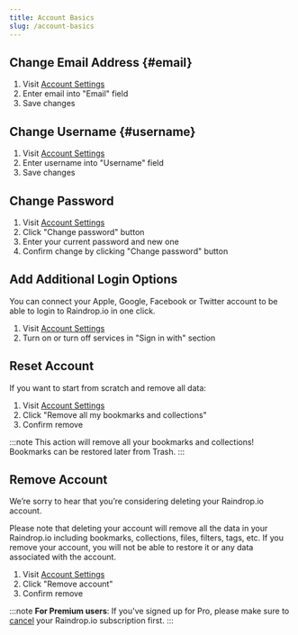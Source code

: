```yaml
---
title: Account Basics
slug: /account-basics
---
```


## Change Email Address {#email}

1. Visit [Account Settings](https://app.raindrop.io/settings/account)
2. Enter email into "Email" field
3. Save changes

## Change Username {#username}

1. Visit [Account Settings](https://app.raindrop.io/settings/account)
2. Enter username into "Username" field
3. Save changes

## Change Password

1. Visit [Account Settings](https://app.raindrop.io/settings/account)
2. Click "Change password" button
3. Enter your current password and new one
4. Confirm change by clicking "Change password" button

## Add Additional Login Options

You can connect your Apple, Google, Facebook or Twitter account to be able to login to Raindrop.io in one click.

1. Visit [Account Settings](https://app.raindrop.io/settings/account)
2. Turn on or turn off services in "Sign in with" section

## Reset Account

If you want to start from scratch and remove all data:

1. Visit [Account Settings](https://app.raindrop.io/settings/account)
2. Click "Remove all my bookmarks and collections"
3. Confirm remove

:::note
This action will remove all your bookmarks and collections!  
Bookmarks can be restored later from Trash.
:::

## Remove Account

We’re sorry to hear that you’re considering deleting your Raindrop.io account.

Please note that deleting your account will remove all the data in your Raindrop.io including bookmarks, collections, files, filters, tags, etc. If you remove your account, you will not be able to restore it or any data associated with the account.

1. Visit [Account Settings](https://app.raindrop.io/settings/account)
2. Click "Remove account"
3. Confirm remove

:::note
**For Premium users**: If you've signed up for Pro, please make sure to [cancel](../billing/cancel.md) your Raindrop.io subscription first.
:::
